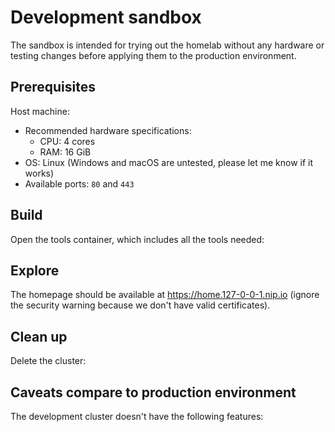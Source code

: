 # Development sandbox

The sandbox is intended for trying out the homelab without any hardware or testing changes before applying them to the production environment.

## Prerequisites

Host machine:

- Recommended hardware specifications:
    - CPU: 4 cores
    - RAM: 16 GiB
- OS: Linux (Windows and macOS are untested, please let me know if it works)
- Available ports: `80` and `443`


## Build

Open the tools container, which includes all the tools needed:


## Explore

The homepage should be available at <https://home.127-0-0-1.nip.io> (ignore the security warning because we don't have valid certificates).

## Clean up

Delete the cluster:


## Caveats compare to production environment

The development cluster doesn't have the following features:
